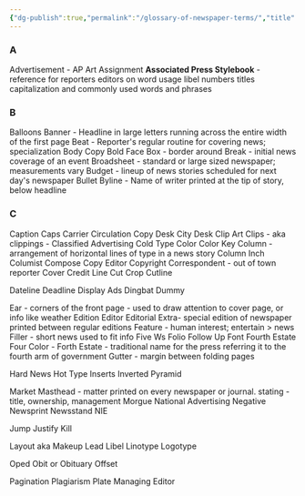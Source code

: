 ```yaml
---
{"dg-publish":true,"permalink":"/glossary-of-newspaper-terms/","title":"Glossary of Newspaper Terms","tags":["journalism"],"created":"","updated":""}
---
```


### A
Advertisement - 
AP
Art
Assignment
**Associated Press Stylebook** - reference for reporters editors on word usage libel numbers titles capitalization and commonly used words and phrases


### B
Balloons
Banner - Headline in large letters running across the entire width of the first page
Beat - Reporter's regular routine for covering news; specialization
Body Copy
Bold Face
Box - border around 
Break - initial news coverage of an event
Broadsheet - standard or large sized newspaper; measurements vary 
Budget - lineup of news stories  scheduled for next day's newspaper
Bullet 
Byline - Name of writer printed at the tip of story, below headline



### C
Caption
Caps
Carrier
Circulation
Copy Desk
City Desk
Clip Art
Clips - aka clippings - 
Classified Advertising
Cold Type 
Color
Color Key
Column - arrangement of horizontal lines of type in a news story
Column Inch
Columist
Compose
Copy Editor
Copyright
Correspondent - out of town reporter
Cover
Credit Line
Cut 
Crop
Cutline


Dateline
Deadline
Display Ads
Dingbat
Dummy


Ear - corners of the front page - used to draw attention to cover page, or info like weather
Edition
Editor
Editorial
Extra- special edition of newspaper printed between regular editions 
Feature - human interest; entertain > news
Filler - short news used to fit info 
Five Ws
Folio
Follow Up
Font 
Fourth Estate
Four Color - 
Forth Estate - traditional name for the press referring it to the fourth arm of government
Gutter - margin between folding pages

Hard News 
Hot Type
Inserts
Inverted Pyramid 

Market
Masthead - matter printed on every newspaper or journal. stating - title, ownership, management
Morgue
National Advertising
Negative
Newsprint
Newsstand 
NIE


Jump
Justify
Kill

Layout aka Makeup
Lead
Libel
Linotype
Logotype

Oped
Obit or Obituary
Offset

Pagination 
Plagiarism
Plate
Managing Editor